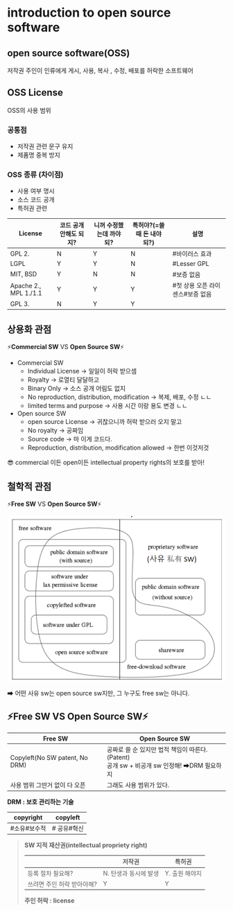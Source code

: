 # introduction to open source software

## open source software(OSS)

저작권 주인이 인류에게 게시, 사용, 복사 , 수정, 배포를 허락한 소프트웨어

## OSS License

OSS의 사용 범위

### 공통점

* 저작권 관련 문구 유지
* 제품명 중복 방지

### OSS  종류 (차이점)

* 사용 여부 명시
* 소스 코드 공개
* 특허권 관련

| License               | 코드 공개 안해도 되지? | 니꺼 수정했는데 까야되? | 특허야?(=쓸때 돈 내야되?) | 설명                             |
| --------------------- | ---------------------- | ----------------------- | ------------------------- | -------------------------------- |
| GPL 2.                | N                      | Y                       | N                         | #바이러스 효과                   |
| LGPL                  | Y                      | Y                       | N                         | #Lesser GPL                      |
| MIT, BSD              | Y                      | N                       | N                         | #보증 없음                       |
| Apache 2., MPL 1./1.1 | Y                      | Y                       | Y                         | #첫 상용 오픈 라이센스#보증 없음 |
| GPL 3.                | N                      | Y                       | Y                         |                                  |



## 상용화 관점

⚡️**Commercial SW** VS **Open Source SW**⚡️

* Commercial SW
  * Individual License → 일일이 허락 받으셈
  * Royalty → 로열티 달달하고
  * Binary Only → 소스 공개 어림도 없지
  * No reproduction, distribution, modification → 복제, 배포, 수정 ㄴㄴ
  * limited terms and purpose → 사용 시간 이랑 용도 변경 ㄴㄴ
* Open source SW
  * open source License → 귀찮으니까 허락 받으러 오지 말고 
  * No royalty → 공짜임
  * Source code → 마 이게 코드다. 
  * Reproduction, distribution, modification allowed → 한번 이것저것 

😎 commercial 이든 open이든 intellectual property rights의 보호를 받아!

## 철학적 관점

⚡️**Free SW** VS **Open Source SW**⚡️

![image-20230904233353260](./assets/image-20230904233353260.png)

➡ 어떤 사유 sw는 open source sw지만, 그 누구도 free sw는 아니다.

## ⚡️Free SW  VS  Open Source SW⚡️

| Free SW                        | Open Source SW                                               |
| ------------------------------ | ------------------------------------------------------------ |
| Copyleft(No SW patent, No DRM) | 공짜로 쓸 순 있지만 법적 책임이 따른다.(Patent)<br />공개 sw +  비공개 sw 인정해! ➡DRM 필요하지 |
| 사용 범위 그딴거 없이 다 오픈  | 그래도 사용 범위가 있다.                                     |

**DRM : 보호 관리하는 기술**

| copyright    | copyleft    |
| ------------ | ----------- |
| #소유#보수적 | # 공유#혁신 |





> **SW 지적 재산권(intellectual propriety right)**
>
> |                            | 저작권                | 특허권         |
> | -------------------------- | --------------------- | -------------- |
> | 등록 절차 필요해?          | N. 탄생과 동시에 발생 | Y. 출원 해야지 |
> | 쓰려면 주인 허락 받아야해? | Y                     | Y              |
>
> **주인 허락 : license**
